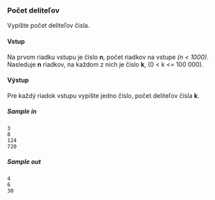 ### Počet deliteľov
Vypíšte počet deliteľov čisla.

#### Vstup
Na prvom riadku vstupu je číslo **n**, počet riadkov na vstupe *(n < 1000)*. Nasleduje **n** riadkov, na každom z nich je číslo **k**, (0 < k <= 100 000).

#### Výstup
Pre každý riadok vstupu vypíšte jedno číslo, počet deliteľov čísla **k**.

##### Sample in
```
3
8
124
720
```

##### Sample out
```
4
6
30
```
